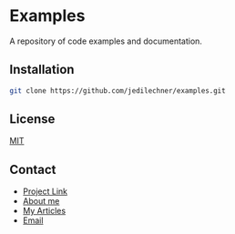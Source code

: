 # Examples
A repository of code examples and documentation.

## Installation
```bash
git clone https://github.com/jedilechner/examples.git
```

## License
[MIT](https://github.com/jedilechner/examples/LICENSE) 

## Contact
- [Project Link](https://github.com/jedilechner/examples)
- [About me](https://medium.com/@jed.lechner/about-me-ef002c64df77)
- [My Articles](https://medium.com/@jed.lechner)
- [Email](mailto:jed.lechner.dev@gmail.com)
